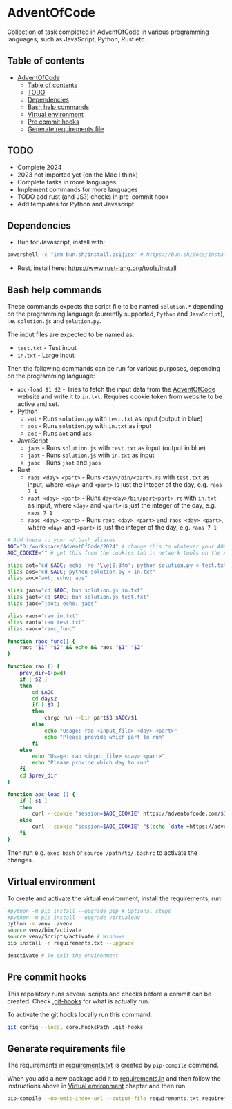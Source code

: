 # AdventOfCode

Collection of task completed in [AdventOfCode](https://adventofcode.com/) in various programming languages, such as JavaScript, Python, Rust etc.

## Table of contents
- [AdventOfCode](#adventofcode)
  - [Table of contents](#table-of-contents)
  - [TODO](#todo)
  - [Dependencies](#dependencies)
  - [Bash help commands](#bash-help-commands)
  - [Virtual environment](#virtual-environment)
  - [Pre commit hooks](#pre-commit-hooks)
  - [Generate requirements file](#generate-requirements-file)

## TODO
- Complete 2024
- 2023 not imported yet (on the Mac I think)
- Complete tasks in more languages
- Implement commands for more languages
- TODO add rust (and JS?) checks in pre-commit hook
- Add templates for Python and Javascript

## Dependencies

- Bun for Javascript, install with:
```bash
powershell -c "irm bun.sh/install.ps1|iex" # https://bun.sh/docs/installation
```

- Rust, install here: <https://www.rust-lang.org/tools/install>

## Bash help commands

These commands expects the script file to be named `solution.*` depending on the programming language (currently supported, `Python` and `JavaScript`), i.e. `solution.js` and `solution.py`.

The input files are expected to be named as:
- `test.txt` - Test input
- `in.txt` - Large input

Then the following commands can be run for various purposes, depending on the programming language:
- `aoc-load $1 $2` - Tries to fetch the input data from the [AdventOfCode](https://adventofcode.com/) website and write it to `in.txt`. Requires cookie token from website to be active and set.
- Python
    - `aot` - Runs `solution.py` with `test.txt` as input (output in blue)
    - `aos` - Runs `solution.py` with `in.txt` as input
    - `aoc` - Runs `aot` and `aos`
- JavaScript
    - `jaos` - Runs `solution.js` with `test.txt` as input (output in blue)
    - `jaot` - Runs `solution.js` with `in.txt` as input
    - `jaoc` - Runs `jaot` and `jaos`
- Rust
    - `raos <day> <part>` - Runs `<day>/bin/<part>.rs` with `test.txt` as input, where `<day>` and `<part>` is just the integer of the day, e.g. `raos 7 1`
    - `raot <day> <part>` - Runs `day<day>/bin/part<part>.rs` with `in.txt` as input, where `<day>` and `<part>` is just the integer of the day, e.g. `raos 7 1`
    - `raoc <day> <part>` - Runs `raot <day> <part>` and `raos <day> <part>`, where `<day>` and `<part>` is just the integer of the day, e.g. `raos 7 1`

```bash
# Add these to your ~/.bash_aliases
AOC="D:/workspace/AdventOfCode/2024" # change this to whatever your AOC directory is
AOC_COOKIE="" # get this from the cookies tab in network tools on the AOC website

alias aot="cd $AOC; echo -ne '\\e[0;34m'; python solution.py < test.txt; echo -ne '\\e[0m'"
alias aos="cd $AOC; python solution.py < in.txt"
alias aoc="aot; echo; aos"

alias jaos="cd $AOC; bun solution.js in.txt"
alias jaot="cd $AOC; bun solution.js test.txt"
alias jaoc="jaot; echo; jaos"

alias raos="rao in.txt"
alias raot="rao test.txt"
alias raoc="raoc_func"

function raoc_func() {
    raot "$1" "$2" && echo && raos "$1" "$2"
}

function rao () {
    prev_dir=$(pwd)
    if [ $2 ]
    then
        cd $AOC
        cd day$2
        if [ $3 ]
        then
            cargo run --bin part$3 $AOC/$1
        else
            echo "Usage: rao <input_file> <day> <part>"
            echo "Please provide which part to run"
        fi
    else
        echo "Usage: rao <input_file> <day> <part>"
        echo "Please provide which day to run"
    fi
    cd $prev_dir
}

function aoc-load () {
    if [ $1 ]
    then
        curl --cookie "session=$AOC_COOKIE" https://adventofcode.com/$1/day/$2/input > in.txt
    else
        curl --cookie "session=$AOC_COOKIE" "$(echo `date +https://adventofcode.com/%Y/day/%d/input` | sed 's/\/0/\//g')" > in.txt
    fi
}
```

Then run e.g. `exec bash` or `source /path/to/.bashrc` to activate the changes.

## Virtual environment

To create and activate the virtual environment, install the requirements, run:

```bash
#python -m pip install --upgrade pip # Optional steps
#python -m pip install --upgrade virtualenv
python -m venv ./venv
source venv/bin/activate
source venv/Scripts/activate # Windows
pip install -r requirements.txt --upgrade

deactivate # To exit the environment
```

## Pre commit hooks

This repository runs several scripts and checks before a commit can be created. Check [.git-hooks](.git-hooks/) for what is actually run.

To activate the git hooks locally run this command:
```bash
git config --local core.hooksPath .git-hooks
```

## Generate requirements file

The requirements in [requirements.txt](requirements.txt) is created by `pip-compile` command.

When you add a new package add it to [requirements.in](requirements.in) and then follow the instructions above in [Virtual environment](#virtual-environment) chapter and then run:

```bash
pip-compile --no-emit-index-url --output-file requirements.txt requirements.in
```